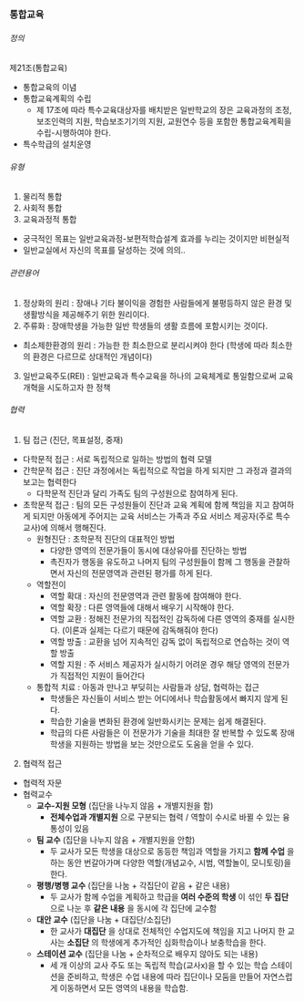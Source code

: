 ### 통합교육

###### 정의

제21조(통합교육)
- 통합교육의 이념
- 통합교육계획의 수립
  - 제 17조에 따라 특수교육대상자를 배치받은 일반학교의 장은 교육과정의 조정, 보조인력의 지원, 학습보조기기의 지원, 교원연수 등을 포함한 통합교육계획을 수립-시행하여야 한다.
- 특수학급의 설치운영

###### 유형

1. 물리적 통합
2. 사회적 통합
3. 교육과정적 통합
  - 궁극적인 목표는 일반교육과정-보편적학습설계 효과를 누리는 것이지만 비현실적
  - 일반교실에서 자신의 목표를 달성하는 것에 의의..

###### 관련용어
1. 정상화의 원리 : 장애나 기타 불이익을 경험한 사람들에게 불평등하지 않은 환경 및 생활방식을 제공해주기 위한 원리이다.
2. 주류화 : 장애학생을 가능한 일반 학생들의 생활 흐름에 포함시키는 것이다.
  - 최소제한환경의 원리 : 가능한 한 최소한으로 분리시켜야 한다 (학생에 따라 최소한의 환경은 다르므로 상대적인 개념이다)
3. 일반교육주도(REI) : 일반교육과 특수교육을 하나의 교육체계로 통일함으로써 교육 개혁을 시도하고자 한 정책


###### 협력
1. 팀 접근 (진단, 목표설정, 중재)
  - 다학문적 접근 : 서로 독립적으로 일하는 방법의 협력 모델
  - 간학문적 접근 : 진단 과정에서는 독립적으로 작업을 하게 되지만 그 과정과 결과의 보고는 협력한다
    - 다학문적 진단과 달리 가족도 팀의 구성원으로 참여하게 된다.
  - 초학문적 접근 : 팀의 모든 구성원들이 진단과 교육 계획에 함께 책임을 지고 참여하게 되지만 아동에게 주어지는 교육 서비스는 가족과 주요 서비스 제공자(주로 특수교사)에 의해서 행해진다.
    - 원형진단 : 초학문적 진단의 대표적인 방법
      - 다양한 영역의 전문가들이 동시에 대상유아를 진단하는 방법
      - 촉진자가 행동을 유도하고 나머지 팀의 구성원들이 함께 그 행동을 관찰하면서 자신의 전문영역과 관련된 평가를 하게 된다.
    - 역할전이
      - 역할 확대 : 자신의 전문영역과 관련 활동에 참여해야 한다.
      - 역할 확장 : 다른 영역들에 대해서 배우기 시작해야 한다.
      - 역할 교환 : 정해진 전문가의 직접적인 감독하에 다른 영역의 중재를 실시한다. (이론과 실제는 다르기 때문에 감독해줘야 한다)
      - 역할 방출 : 교환을 넘어 지속적인 감독 없이 독립적으로 연습하는 것이 역할 방출
      - 역할 지원 : 주 서비스 제공자가 실시하기 어려운 경우 해당 영역의 전문가가 직접적인 지원이 들어간다
    - 통합적 치료 : 아동과 만나고 부딪히는 사람들과 상담, 협력하는 접근
      - 학생들은 자신들이 서비스 받는 어디에서나 학습활동에서 빠지지 않게 된다.
      - 학습한 기술을 변화된 환경에 일반화시키는 문제는 쉽게 해결된다.
      - 학급의 다른 사람들은 이 전문가가 기술을 최대한 잘 반복할 수 있도록 장애학생을 지원하는 방법을 보는 것만으로도 도움을 얻을 수 있다.
2. 협력적 접근
 - 협력적 자문
 - 협력교수
    - **교수-지원 모형** (집단을 나누지 않음 + 개별지원을 함)
        - **전체수업과 개별지원** 으로 구분되는 협력 / 역할이 수시로 바뀔 수 있는 융통성이 있음
    - **팀 교수** (집단을 나누지 않음 + 개별지원을 안함)
        - 두 교사가 모든 학생을 대상으로 동등한 책임과 역할을 가지고 **함께 수업** 을 하는 동안 번갈아가며 다양한 역할(개념교수, 시범, 역할놀이, 모니토링)을 한다.
    - **평행/병행 교수** (집단을 나눔 + 각집단이 같음 + 같은 내용)
        - 두 교사가 함께 수업을 계획하고 학급을 **여러 수준의 학생** 이 섞인 **두 집단** 으로 나눈 후 **같은 내용** 을 동시에 각 집단에 교수함
    - **대안 교수** (집단을 나눔 + 대집단/소집단)
        - 한 교사가 **대집단** 을 상대로 전체적인 수업지도에 책임을 지고 나머지 한 교사는 **소집단** 의 학생에게 추가적인 심화학습이나 보충학습을 한다.
    - **스테이션 교수** (집단을 나눔 + 순차적으로 배우지 않아도 되는 내용)
        - 세 개 이상의 교사 주도 또는 독립적 학습(교사x)을 할 수 있는 학습 스테이션을 준비하고, 학생은 수업 내용에 따라 집단이나 모둠을 만들어 자연스럽게 이동하면서 모든 영역의 내용을 학습함.
